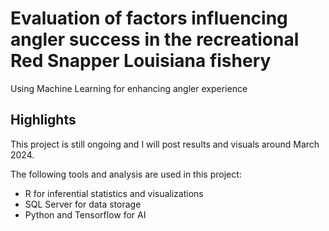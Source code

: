 # Evaluation of factors influencing angler success in the recreational Red Snapper Louisiana fishery
Using Machine Learning for enhancing angler experience

## Highlights
This project is still ongoing and I will post results and visuals around March 2024.

The following tools and analysis are used in this project:
- R for inferential statistics and visualizations
- SQL Server for data storage
- Python and Tensorflow for AI
